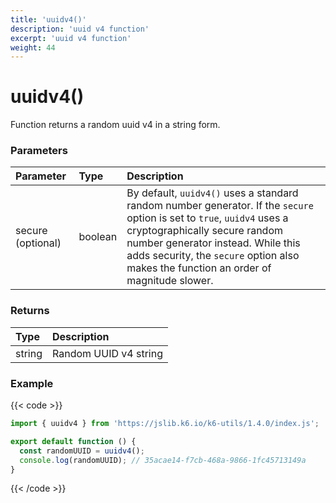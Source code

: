 ```yaml
---
title: 'uuidv4()'
description: 'uuid v4 function'
excerpt: 'uuid v4 function'
weight: 44
---
```


# uuidv4()

Function returns a random uuid v4 in a string form.

### Parameters

| Parameter         | Type    | Description                                                                                                                                                                                                                                                                            |
| :---------------- | :------ | :------------------------------------------------------------------------------------------------------------------------------------------------------------------------------------------------------------------------------------------------------------------------------------- |
| secure (optional) | boolean | By default, `uuidv4()` uses a standard random number generator. If the `secure` option is set to `true`, `uuidv4` uses a cryptographically secure random number generator instead. While this adds security, the `secure` option also makes the function an order of magnitude slower. |

### Returns

| Type   | Description           |
| :----- | :-------------------- |
| string | Random UUID v4 string |

### Example

{{< code >}}

```javascript
import { uuidv4 } from 'https://jslib.k6.io/k6-utils/1.4.0/index.js';

export default function () {
  const randomUUID = uuidv4();
  console.log(randomUUID); // 35acae14-f7cb-468a-9866-1fc45713149a
}
```

{{< /code >}}
